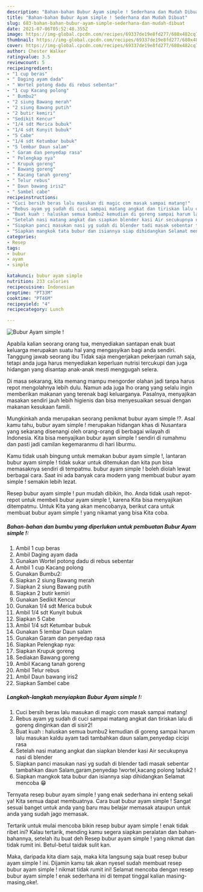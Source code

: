 ```yaml
---
description: "Bahan-bahan Bubur Ayam simple ! Sederhana dan Mudah Dibuat"
title: "Bahan-bahan Bubur Ayam simple ! Sederhana dan Mudah Dibuat"
slug: 683-bahan-bahan-bubur-ayam-simple-sederhana-dan-mudah-dibuat
date: 2021-07-06T05:52:48.355Z
image: https://img-global.cpcdn.com/recipes/69337de19e8fd277/680x482cq70/bubur-ayam-simple-foto-resep-utama.jpg
thumbnail: https://img-global.cpcdn.com/recipes/69337de19e8fd277/680x482cq70/bubur-ayam-simple-foto-resep-utama.jpg
cover: https://img-global.cpcdn.com/recipes/69337de19e8fd277/680x482cq70/bubur-ayam-simple-foto-resep-utama.jpg
author: Chester Walker
ratingvalue: 3.5
reviewcount: 5
recipeingredient:
- "1 cup beras"
- " Daging ayam dada"
- " Wortel potong dadu di rebus sebentar"
- "1 cup Kacang polong"
- " Bumbu2"
- "2 siung Bawang merah"
- "2 siung Bawang putih"
- "2 butir kemiri"
- "Sedikit Kencur"
- "1/4 sdt Merica bubuk"
- "1/4 sdt Kunyit bubuk"
- "5 Cabe"
- "1/4 sdt Ketumbar bubuk"
- "5 lembar Daun salam"
- " Garam dan penyedap rasa"
- " Pelengkap nya"
- " Krupuk goreng"
- " Bawang goreng"
- " Kacang tanah goreng"
- " Telur rebus"
- " Daun bawang iris2"
- " Sambel cabe"
recipeinstructions:
- "Cuci bersih beras lalu masukan di magic com masak sampai matang!"
- "Rebus ayam yg sudah di cuci sampai matang angkat dan tiriskan lalu di goreng dinginkan dan di sisir2!"
- "Buat kuah : haluskan semua bumbu2 kemudian di goreng sampai harum lalu masukan kaldu ayam tadi tambahkan daun salam,penyedap cicipi rasa"
- "Setelah nasi matang angkat dan siapkan blender kasi Air secukupnya nasi di blender"
- "Siapkan panci masukan nasi yg sudah di blender tadi masak sebentar tambahkan daun Salam,garam,penyedap !wortel,kacang polong !aduk2 !"
- "Siapkan mangkok tata bubur dan isiannya siap dihidangkan Selamat mencoba 😁"
categories:
- Resep
tags:
- bubur
- ayam
- simple

katakunci: bubur ayam simple 
nutrition: 233 calories
recipecuisine: Indonesian
preptime: "PT33M"
cooktime: "PT46M"
recipeyield: "4"
recipecategory: Lunch

---
```



![Bubur Ayam simple !](https://img-global.cpcdn.com/recipes/69337de19e8fd277/680x482cq70/bubur-ayam-simple-foto-resep-utama.jpg)

Apabila kalian seorang orang tua, menyediakan santapan enak buat keluarga merupakan suatu hal yang mengasyikan bagi anda sendiri. Tanggung jawab seorang ibu Tidak saja mengerjakan pekerjaan rumah saja, tetapi anda juga harus menyediakan keperluan nutrisi tercukupi dan juga hidangan yang disantap anak-anak mesti menggugah selera.

Di masa  sekarang, kita memang mampu mengorder olahan jadi tanpa harus repot mengolahnya lebih dulu. Namun ada juga lho orang yang selalu ingin memberikan makanan yang terenak bagi keluarganya. Pasalnya, menyajikan masakan sendiri jauh lebih higienis dan bisa menyesuaikan sesuai dengan makanan kesukaan famili. 



Mungkinkah anda merupakan seorang penikmat bubur ayam simple !?. Asal kamu tahu, bubur ayam simple ! merupakan hidangan khas di Nusantara yang sekarang disenangi oleh orang-orang di berbagai wilayah di Indonesia. Kita bisa menyajikan bubur ayam simple ! sendiri di rumahmu dan pasti jadi camilan kegemaranmu di hari liburmu.

Kamu tidak usah bingung untuk memakan bubur ayam simple !, lantaran bubur ayam simple ! tidak sukar untuk ditemukan dan kita pun bisa memasaknya sendiri di tempatmu. bubur ayam simple ! boleh diolah lewat berbagai cara. Saat ini ada banyak cara modern yang membuat bubur ayam simple ! semakin lebih lezat.

Resep bubur ayam simple ! pun mudah dibikin, lho. Anda tidak usah repot-repot untuk membeli bubur ayam simple !, karena Kita bisa menyajikan ditempatmu. Untuk Kita yang akan mencobanya, berikut cara untuk membuat bubur ayam simple ! yang nikamat yang bisa Kita coba.

<!--inarticleads1-->

##### Bahan-bahan dan bumbu yang diperlukan untuk pembuatan Bubur Ayam simple !:

1. Ambil 1 cup beras
1. Ambil  Daging ayam dada
1. Gunakan  Wortel potong dadu di rebus sebentar
1. Ambil 1 cup Kacang polong
1. Gunakan  Bumbu2:
1. Siapkan 2 siung Bawang merah
1. Siapkan 2 siung Bawang putih
1. Siapkan 2 butir kemiri
1. Gunakan Sedikit Kencur
1. Gunakan 1/4 sdt Merica bubuk
1. Ambil 1/4 sdt Kunyit bubuk
1. Siapkan 5 Cabe
1. Ambil 1/4 sdt Ketumbar bubuk
1. Gunakan 5 lembar Daun salam
1. Gunakan  Garam dan penyedap rasa
1. Siapkan  Pelengkap nya:
1. Siapkan  Krupuk goreng
1. Sediakan  Bawang goreng
1. Ambil  Kacang tanah goreng
1. Ambil  Telur rebus
1. Ambil  Daun bawang iris2
1. Siapkan  Sambel cabe




<!--inarticleads2-->

##### Langkah-langkah menyiapkan Bubur Ayam simple !:

1. Cuci bersih beras lalu masukan di magic com masak sampai matang!
1. Rebus ayam yg sudah di cuci sampai matang angkat dan tiriskan lalu di goreng dinginkan dan di sisir2!
1. Buat kuah : haluskan semua bumbu2 kemudian di goreng sampai harum lalu masukan kaldu ayam tadi tambahkan daun salam,penyedap cicipi rasa
1. Setelah nasi matang angkat dan siapkan blender kasi Air secukupnya nasi di blender
1. Siapkan panci masukan nasi yg sudah di blender tadi masak sebentar tambahkan daun Salam,garam,penyedap !wortel,kacang polong !aduk2 !
1. Siapkan mangkok tata bubur dan isiannya siap dihidangkan Selamat mencoba 😁




Ternyata resep bubur ayam simple ! yang enak sederhana ini enteng sekali ya! Kita semua dapat membuatnya. Cara buat bubur ayam simple ! Sangat sesuai banget untuk anda yang baru mau belajar memasak ataupun untuk anda yang sudah jago memasak.

Tertarik untuk mulai mencoba bikin resep bubur ayam simple ! enak tidak ribet ini? Kalau tertarik, mending kamu segera siapkan peralatan dan bahan-bahannya, setelah itu buat deh Resep bubur ayam simple ! yang nikmat dan tidak rumit ini. Betul-betul taidak sulit kan. 

Maka, daripada kita diam saja, maka kita langsung saja buat resep bubur ayam simple ! ini. Dijamin kamu tak akan nyesel sudah membuat resep bubur ayam simple ! nikmat tidak rumit ini! Selamat mencoba dengan resep bubur ayam simple ! enak sederhana ini di tempat tinggal kalian masing-masing,oke!.

